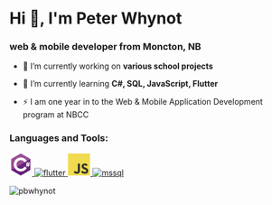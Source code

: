 <h1 align="left">Hi 👋, I'm Peter Whynot</h1>
<h3 align="left">web & mobile developer from Moncton, NB</h3>

- 🔭 I’m currently working on **various school projects**

- 🌱 I’m currently learning **C#, SQL, JavaScript, Flutter**

- ⚡ I am one year in to the Web & Mobile Application Development program at NBCC

<p align="left">
</p>

<h3 align="left">Languages and Tools:</h3>
<p align="left"> <a href="https://www.w3schools.com/cs/" target="_blank" rel="noreferrer"> <img src="https://raw.githubusercontent.com/devicons/devicon/master/icons/csharp/csharp-original.svg" alt="csharp" width="40" height="40"/> </a> <a href="https://flutter.dev" target="_blank" rel="noreferrer"> <img src="https://www.vectorlogo.zone/logos/flutterio/flutterio-icon.svg" alt="flutter" width="40" height="40"/> </a> <a href="https://developer.mozilla.org/en-US/docs/Web/JavaScript" target="_blank" rel="noreferrer"> <img src="https://raw.githubusercontent.com/devicons/devicon/master/icons/javascript/javascript-original.svg" alt="javascript" width="40" height="40"/> </a> <a href="https://www.microsoft.com/en-us/sql-server" target="_blank" rel="noreferrer"> <img src="https://www.svgrepo.com/show/303229/microsoft-sql-server-logo.svg" alt="mssql" width="40" height="40"/> </a> </p>

<p><img align="center" src="https://github-readme-streak-stats.herokuapp.com/?user=pbwhynot&" alt="pbwhynot" /></p>








